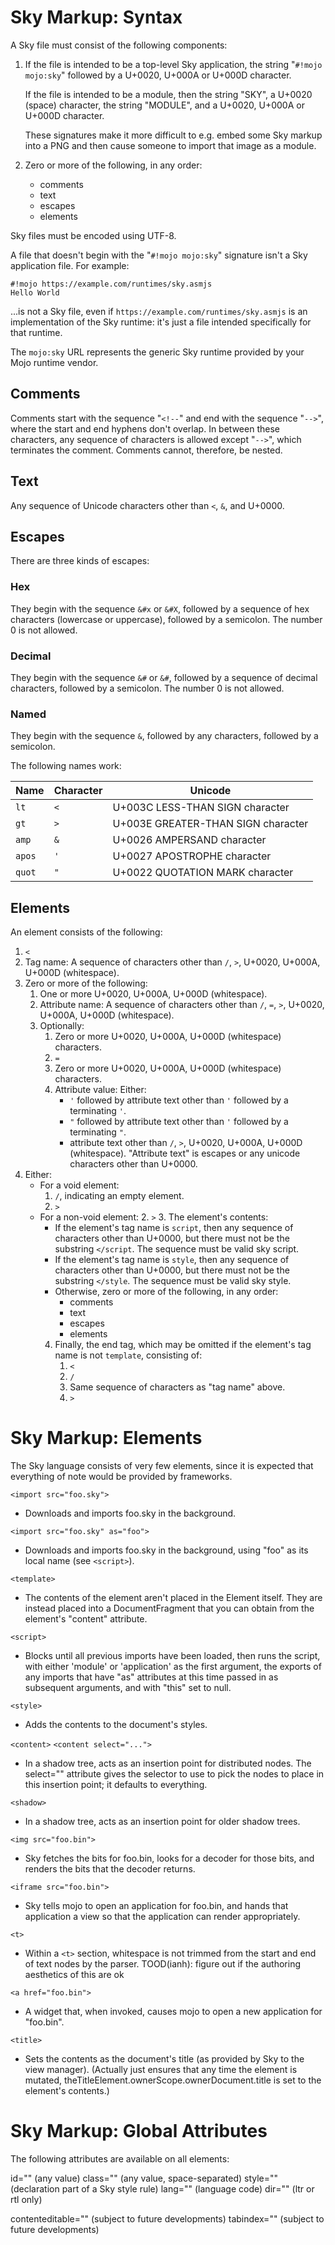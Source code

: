 Sky Markup: Syntax
==================

A Sky file must consist of the following components:

 1. If the file is intended to be a top-level Sky application, the
    string "```#!mojo mojo:sky```" followed by a U+0020, U+000A or
    U+000D character.

    If the file is intended to be a module, then the string "SKY", a
    U+0020 (space) character, the string "MODULE", and a U+0020,
    U+000A or U+000D character.

    These signatures make it more difficult to e.g. embed some Sky
    markup into a PNG and then cause someone to import that image as a
    module.

 2. Zero or more of the following, in any order:
     - comments
     - text
     - escapes
     - elements

Sky files must be encoded using UTF-8.

A file that doesn't begin with the "```#!mojo mojo:sky```" signature
isn't a Sky application file. For example:

    #!mojo https://example.com/runtimes/sky.asmjs
    Hello World

...is not a Sky file, even if ```https://example.com/runtimes/sky.asmjs```
is an implementation of the Sky runtime: it's just a file intended
specifically for that runtime.

The ```mojo:sky``` URL represents the generic Sky runtime provided by
your Mojo runtime vendor.


Comments
--------

Comments start with the sequence "```<!--```" and end with the
sequence "```-->```", where the start and end hyphens don't overlap.
In between these characters, any sequence of characters is allowed
except "```-->```", which terminates the comment. Comments cannot,
therefore, be nested.


Text
----

Any sequence of Unicode characters other than ```<```, ```&```, and
U+0000.


Escapes
-------

There are three kinds of escapes:

### Hex

They begin with the sequence ```&#x``` or ```&#X```, followed by a
sequence of hex characters (lowercase or uppercase), followed by a
semicolon. The number 0 is not allowed.

### Decimal

They begin with the sequence ```&#``` or ```&#```, followed by a
sequence of decimal characters, followed by a semicolon. The number 0
is not allowed.

### Named

They begin with the sequence ```&```, followed by any characters,
followed by a semicolon.

The following names work:

| Name | Character | Unicode |
| ---- | --------- | ------- |
| `lt` | `<` | U+003C LESS-THAN SIGN character |
| `gt` | `>` | U+003E GREATER-THAN SIGN character |
| `amp` | `&` | U+0026 AMPERSAND character |
| `apos` | `'` | U+0027 APOSTROPHE character |
| `quot` | `"` | U+0022 QUOTATION MARK character |


Elements
--------

An element consists of the following:

1. ```<```
2. Tag name: A sequence of characters other than ```/```, ```>```,
   U+0020, U+000A, U+000D (whitespace).
3. Zero or more of the following:
   1. One or more U+0020, U+000A, U+000D (whitespace).
   2. Attribute name: A sequence of characters other than ```/```,
      ```=```, ```>```, U+0020, U+000A, U+000D (whitespace).
   3. Optionally:
      1. Zero or more U+0020, U+000A, U+000D (whitespace) characters.
      2. ```=```
      3. Zero or more U+0020, U+000A, U+000D (whitespace) characters.
      4. Attribute value: Either:
         - ```'``` followed by attribute text other than ```'```
           followed by a terminating ```'```.
         - ```"``` followed by attribute text other than ```'```
           followed by a terminating ```"```.
         - attribute text other than ```/```, ```>```,
           U+0020, U+000A, U+000D (whitespace).
         "Attribute text" is escapes or any unicode characters other
         than U+0000.
4. Either:
   - For a void element:
     1. ```/```, indicating an empty element.
     2. ```>```
   - For a non-void element:
     2. ```>```
     3. The element's contents:
        - If the element's tag name is ```script```, then any sequence of
          characters other than U+0000, but there must not be the
          substring ```</script```. The sequence must be valid sky script.
        - If the element's tag name is ```style```, then any sequence of
          characters other than U+0000, but there must not be the
          substring ```</style```. The sequence must be valid sky style.
        - Otherwise, zero or more of the following, in any order:
          - comments
          - text
          - escapes
          - elements
     4. Finally, the end tag, which may be omitted if the element's tag
        name is not ```template```, consisting of:
        1. ```<```
        2. ```/```
        3. Same sequence of characters as "tag name" above.
        4. ```>```


Sky Markup: Elements
====================

The Sky language consists of very few elements, since it is expected
that everything of note would be provided by frameworks.

```<import src="foo.sky">```
 - Downloads and imports foo.sky in the background.

```<import src="foo.sky" as="foo">```
 - Downloads and imports foo.sky in the background, using "foo" as its
   local name (see ```<script>```).

```<template>```
 - The contents of the element aren't placed in the Element itself.
   They are instead placed into a DocumentFragment that you can obtain
   from the element's "content" attribute.

```<script>```
 - Blocks until all previous imports have been loaded, then runs the
   script, with either 'module' or 'application' as the first
   argument, the exports of any imports that have "as" attributes at
   this time passed in as subsequent arguments, and with "this" set to
   null.

```<style>```
 - Adds the contents to the document's styles.

```<content>```
```<content select="...">```
 - In a shadow tree, acts as an insertion point for distributed nodes.
   The select="" attribute gives the selector to use to pick the nodes
   to place in this insertion point; it defaults to everything.

```<shadow>```
 - In a shadow tree, acts as an insertion point for older shadow trees.

```<img src="foo.bin">```
 - Sky fetches the bits for foo.bin, looks for a decoder for those
   bits, and renders the bits that the decoder returns.

```<iframe src="foo.bin">```
 - Sky tells mojo to open an application for foo.bin, and hands that
   application a view so that the application can render appropriately.

```<t>```
 - Within a ```<t>``` section, whitespace is not trimmed from the start and
   end of text nodes by the parser.
   TOOD(ianh): figure out if the authoring aesthetics of this are ok

```<a href="foo.bin">```
 - A widget that, when invoked, causes mojo to open a new application
   for "foo.bin".

```<title>```
 - Sets the contents as the document's title (as provided by Sky to
   the view manager). (Actually just ensures that any time the element
   is mutated, theTitleElement.ownerScope.ownerDocument.title is set
   to the element's contents.)


Sky Markup: Global Attributes
=============================

The following attributes are available on all elements:

id="" (any value)
class="" (any value, space-separated)
style="" (declaration part of a Sky style rule)
lang="" (language code)
dir="" (ltr or rtl only)

contenteditable="" (subject to future developments)
tabindex="" (subject to future developments)
